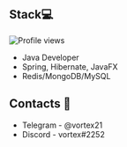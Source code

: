 ## Stack💻
![Profile views](https://gpvc.arturio.dev/xVorttex)
* Java Developer
* Spring, Hibernate, JavaFX
* Redis/MongoDB/MySQL

## Contacts 💭
* Telegram - @vortex21
* Discord - vortex#2252 
